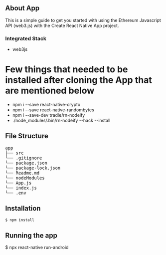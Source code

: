 ## About App

This is a simple guide to get you started with using the Ethereum Javascript API (web3.js) with the Create React Native App project.

### Integrated Stack

- web3js

# Few things that needed to be installed after cloning the App that are mentioned below

- npm i --save react-native-crypto
- npm i --save react-native-randombytes
- npm i --save-dev tradle/rn-nodeify
- ./node_modules/.bin/rn-nodeify --hack --install

## File Structure

<pre>
app    
├── src  
└── .gitignore  
└── package.json  
└── package-lock.json  
└── Readme.md  
└── nodeModules  
└── App.js  
└── index.js  
└── .env  
</pre>

## Installation

```bash
$ npm install
```

## Running the app

$ npx react-native run-android
